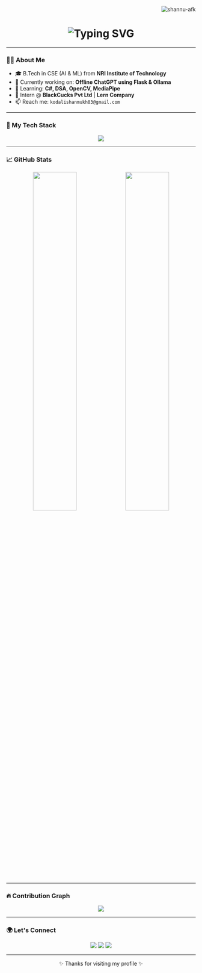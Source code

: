 <!-- GitHub Profile Views -->
<p align="right">
  <img src="https://komarev.com/ghpvc/?username=shannu-afk&label=Profile%20Views&color=blueviolet&style=flat" alt="shannu-afk" />
</p>

<!-- Animated Typing SVG Header -->
<h1 align="center">
  <img src="https://readme-typing-svg.demolab.com?font=Fira+Code&duration=3000&pause=500&color=0FF7F7&vCenter=true&center=true&lines=Hi+%F0%9F%91%8B+I'm+Shanmukh+Kodali;AI%2FML+Enthusiast+%7C+Python+Dev;OpenCV+%7C+React+%7C+Django+%7C+Flask;Welcome+to+my+GitHub+Profile!" alt="Typing SVG" />
</h1>

---

### 👨‍💻 About Me
- 🎓 B.Tech in CSE (AI & ML) from **NRI Institute of Technology**
- 🔭 Currently working on: **Offline ChatGPT using Flask & Ollama**
- 🌱 Learning: **C#, DSA, OpenCV, MediaPipe**
- 💼 Intern @ **BlackCucks Pvt Ltd** | **Lern Company**
- 📫 Reach me: `kodalishanmukh03@gmail.com`

---

### 🚀 My Tech Stack

<p align="center">
  <img src="https://skillicons.dev/icons?i=python,flask,django,react,nodejs,js,html,css,git,github,vscode,mysql,mongodb,opencv" />
</p>

---

### 📈 GitHub Stats

<p align="center">
  <img width="48%" src="https://github-readme-stats.vercel.app/api?username=shannu-afk&show_icons=true&theme=radical" />
  <img width="48%" src="https://github-readme-streak-stats.herokuapp.com/?user=shannu-afk&theme=radical" />
</p>

---

### 🔥 Contribution Graph

<p align="center">
  <img src="https://github-readme-activity-graph.vercel.app/graph?username=shannu-afk&theme=react-dark&hide_border=true&area=true" />
</p>

---

### 🌍 Let's Connect

<p align="center">
  <a href="mailto:kodalishanmukh03@gmail.com"><img src="https://img.shields.io/badge/Email-D14836?style=for-the-badge&logo=gmail&logoColor=white" /></a>
  <a href="https://github.com/shannu-afk"><img src="https://img.shields.io/badge/GitHub-100000?style=for-the-badge&logo=github&logoColor=white" /></a>
  <a href="https://www.linkedin.com/in/YOUR-LINKEDIN/"><img src="https://img.shields.io/badge/LinkedIn-0A66C2?style=for-the-badge&logo=linkedin&logoColor=white" /></a>
</p>

---

<!-- Footer -->
<p align="center">
  ✨ Thanks for visiting my profile ✨
</p>

